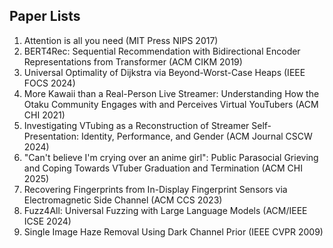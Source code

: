 
## Paper Lists
1.	Attention is all you need (MIT Press NIPS 2017)
2.	BERT4Rec: Sequential Recommendation with Bidirectional Encoder Representations from Transformer (ACM CIKM 2019)
3.	Universal Optimality of Dijkstra via Beyond-Worst-Case Heaps (IEEE FOCS 2024)
4.	More Kawaii than a Real-Person Live Streamer: Understanding How the Otaku Community Engages with and Perceives Virtual YouTubers (ACM CHI 2021)
5.	Investigating VTubing as a Reconstruction of Streamer Self-Presentation: Identity, Performance, and Gender (ACM Journal CSCW 2024)
6.	"Can't believe I'm crying over an anime girl": Public Parasocial Grieving and Coping Towards VTuber Graduation and Termination (ACM CHI 2025)
7.	Recovering Fingerprints from In-Display Fingerprint Sensors via Electromagnetic Side Channel (ACM CCS 2023)
8.	Fuzz4All: Universal Fuzzing with Large Language Models (ACM/IEEE ICSE 2024)
9.	Single Image Haze Removal Using Dark Channel Prior (IEEE CVPR 2009)
